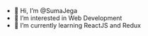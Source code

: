 - 👋 Hi, I’m @SumaJega
- 👀 I’m interested in Web Development
- 🌱 I’m currently learning ReactJS and Redux

<!---
SumaJega/SumaJega is a ✨ special ✨ repository because its `README.md` (this file) appears on your GitHub profile.
You can click the Preview link to take a look at your changes.
--->
